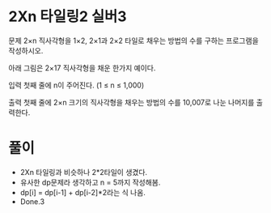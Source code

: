 # 2Xn 타일링2 실버3
문제
2×n 직사각형을 1×2, 2×1과 2×2 타일로 채우는 방법의 수를 구하는 프로그램을 작성하시오.

아래 그림은 2×17 직사각형을 채운 한가지 예이다.



입력
첫째 줄에 n이 주어진다. (1 ≤ n ≤ 1,000)

출력
첫째 줄에 2×n 크기의 직사각형을 채우는 방법의 수를 10,007로 나눈 나머지를 출력한다.

# 풀이
- 2Xn 타일링과 비슷하나 2*2타일이 생겼다.
- 유사한 dp문제라 생각하고 n = 5까지 작성해봄.
- dp[i] = dp[i-1] + dp[i-2]*2라는 식 나옴.
- Done.3